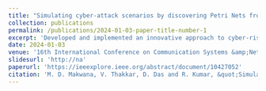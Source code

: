 ```yaml
---
title: "Simulating cyber-attack scenarios by discovering Petri Nets from large scale event logs"
collection: publications
permalink: /publications/2024-01-03-paper-title-number-1
excerpt: 'Developed and implemented an innovative approach to cyber-risk evaluation, leveraging log files and Petri-Nets, bridging formal models with cybersecurity.'
date: 2024-01-03
venue: '16th International Conference on Communication Systems &amp;NetworkS (COMSNETS)'
slidesurl: 'http://na'
paperurl: 'https://ieeexplore.ieee.org/abstract/document/10427052'
citation: 'M. D. Makwana, V. Thakkar, D. Das and R. Kumar, &quot;Simulating Cyber-Attack Scenarios by Discovering Petri-Nets from Large-Scale Event Logs,&quot; 2024 16th International Conference on COMmunication Systems &amp; NETworkS (COMSNETS), Bengaluru, India, 2024, pp. 49-54, doi: 10.1109/COMSNETS59351.2024.10427052.'
---
```

